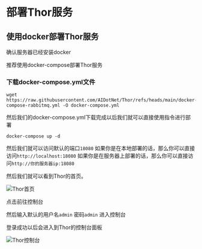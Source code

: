 
# 部署Thor服务

## 使用docker部署Thor服务

确认服务器已经安装docker

推荐使用docker-compose部署Thor服务

### 下载docker-compose.yml文件

```shell
wget https://raw.githubusercontent.com/AIDotNet/Thor/refs/heads/main/docker-compose-rabbitmq.yml -O docker-compose.yml
```

然后我们的docker-compose.yml下载完成以后我们就可以直接使用指令进行部署

```shell
docker-compose up -d
```

然后我们就可以访问默认的端口`18080` 如果你是在本地部署的话，那么你可以直接访问`http://localhost:18080` 如果你是在服务器上部署的话，那么你可以直接访问`http://你的服务器ip:18080`

然后我们就可以看到Thor的首页。

![Thor首页](./images/1729791466907.jpg)

点击前往控制台

然后输入默认的用户名`admin` 密码`admin` 进入控制台

登录成功以后会进入到Thor的控制台面板

![Thor控制台](./images/1729791537950.jpg)
